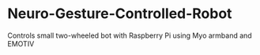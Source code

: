 # Neuro-Gesture-Controlled-Robot
Controls small two-wheeled bot with Raspberry Pi using Myo armband and EMOTIV
